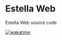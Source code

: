 # Estella Web

Estella Web source code

[![wakatime](https://wakatime.com/badge/github/SyafaHadyan/estella-web.svg)](https://wakatime.com/badge/github/SyafaHadyan/estella-web)
